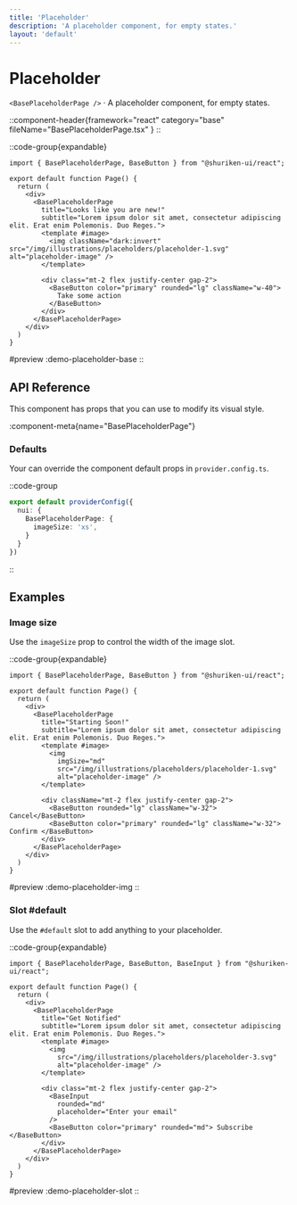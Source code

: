 ```yaml
---
title: 'Placeholder'
description: 'A placeholder component, for empty states.'
layout: 'default'
---
```


# Placeholder

`<BasePlaceholderPage />` · A placeholder component, for empty states.

::component-header{framework="react" category="base" fileName="BasePlaceholderPage.tsx" }
::

::code-group{expandable}

```tsx [DemoPlaceholderBase.tsx]
import { BasePlaceholderPage, BaseButton } from "@shuriken-ui/react";

export default function Page() {
  return (
    <div>
      <BasePlaceholderPage 
        title="Looks like you are new!" 
        subtitle="Lorem ipsum dolor sit amet, consectetur adipiscing elit. Erat enim Polemonis. Duo Reges.">
        <template #image>
          <img className="dark:invert" src="/img/illustrations/placeholders/placeholder-1.svg" alt="placeholder-image" />
        </template>

        <div class="mt-2 flex justify-center gap-2">
          <BaseButton color="primary" rounded="lg" className="w-40"> 
            Take some action 
          </BaseButton>
        </div>
      </BasePlaceholderPage>
    </div>
  )
}
```

#preview
:demo-placeholder-base
::


## API Reference

This component has props that you can use to modify its visual style.

:component-meta{name="BasePlaceholderPage"}

### Defaults

Your can override the component default props in `provider.config.ts`.

::code-group

```ts [provider.config.ts]
export default providerConfig({
  nui: {
    BasePlaceholderPage: {
      imageSize: 'xs',
    }
  }
})
```
::

## Examples

### Image size

Use the `imageSize` prop to control the width of the image slot.

::code-group{expandable}

```tsx [DemoPlaceholderImg.tsx]
import { BasePlaceholderPage, BaseButton } from "@shuriken-ui/react";

export default function Page() {
  return (
    <div>
      <BasePlaceholderPage 
        title="Starting Soon!" 
        subtitle="Lorem ipsum dolor sit amet, consectetur adipiscing elit. Erat enim Polemonis. Duo Reges.">
        <template #image>
          <img 
            imgSize="md"
            src="/img/illustrations/placeholders/placeholder-1.svg" 
            alt="placeholder-image" />
        </template>

        <div className="mt-2 flex justify-center gap-2">
          <BaseButton rounded="lg" className="w-32"> Cancel</BaseButton>
          <BaseButton color="primary" rounded="lg" className="w-32"> Confirm </BaseButton>
        </div>
      </BasePlaceholderPage>
    </div>
  )
}
```

#preview
:demo-placeholder-img
::

### Slot #default

Use the `#default` slot to add anything to your placeholder.

::code-group{expandable}

```tsx [DemoPlaceholderSlot.tsx]
import { BasePlaceholderPage, BaseButton, BaseInput } from "@shuriken-ui/react";

export default function Page() {
  return (
    <div>
      <BasePlaceholderPage 
        title="Get Notified" 
        subtitle="Lorem ipsum dolor sit amet, consectetur adipiscing elit. Erat enim Polemonis. Duo Reges.">
        <template #image>
          <img 
            src="/img/illustrations/placeholders/placeholder-3.svg" 
            alt="placeholder-image" />
        </template>

        <div class="mt-2 flex justify-center gap-2">
          <BaseInput
            rounded="md"
            placeholder="Enter your email"
          />
          <BaseButton color="primary" rounded="md"> Subscribe </BaseButton>
        </div>
      </BasePlaceholderPage>
    </div>
  )
}
```

#preview
:demo-placeholder-slot
::